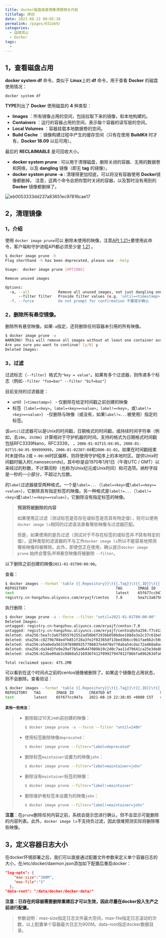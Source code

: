 ```yaml
---
title: docker磁盘或者镜像清理相关内容
titleTag: 原创
date: 2021-08-22 00:05:18
permalink: /pages/032ab9/
categories:
  - 运维观止
  - Docker
tags:
  - 
---
```


## 1，查看磁盘占用

**docker system df** 命令，类似于 **Linux**上的 **df** 命令，用于查看 **Docker** 的磁盘使用情况：

```
docker system df
```

**TYPE**列出了 **Docker** 使用磁盘的 **4** 种类型：

- **Images** ：所有镜像占用的空间，包括拉取下来的镜像，和本地构建的。
- **Containers** ：运行的容器占用的空间，表示每个容器的读写层的空间。
- **Local Volumes** ：容器挂载本地数据卷的空间。
- **Build Cache** ：镜像构建过程中产生的缓存空间（只有在使用 **BuildKit** 时才有，**Docker 18.09** 以后可用）。

最后的 **RECLAIMABLE** 是可回收大小。

- **docker system prune** : 可以用于清理磁盘，删除关闭的容器、无用的数据卷和网络，以及 **dangling** 镜像（即无 **tag** 的镜像）。
- **docker system prune -a** : 清理得更加彻底，可以将没有容器使用 **Docker**镜像都删掉。
   注意，这两个命令会把你暂时关闭的容器，以及暂时没有用到的 **Docker** 镜像都删掉了。

![eb0053333dd237a83651ec97816cae17](http://t.eryajf.net/imgs/2021/09/3714334f8a08107e.jpg)

## 2，清理镜像

### 1，介绍

使用 `docker image prune`可以 删除未使用的映像，注意[API 1.21+](https://docs.docker.com/engine/api/v1.21/)要使用此命令，客户端和守护进程API都必须至少是 [1.21](https://docs.docker.com/engine/api/v1.21/) 。

```bash
$ docker image prune -h
Flag shorthand -h has been deprecated, please use --help

Usage:  docker image prune [OPTIONS]

Remove unused images

Options:
  -a, --all             Remove all unused images, not just dangling ones 删除所有未使用的映像，而不仅仅是悬空映像
      --filter filter   Provide filter values (e.g. 'until=<timestamp>') 提供过滤值（例如'until =“）
  -f, --force           Do not prompt for confirmation 不要提示确认
```

### 2，删除所有悬空镜像。

删除所有悬空映像。如果`-a`指定，还将删除任何容器未引用的所有映像。

```bash
$ docker image prune -a
WARNING! This will remove all images without at least one container associated to them.
Are you sure you want to continue? [y/N] y
Deleted Images:
```

### 3，过滤

过滤标志（`--filter`）格式为`"key = value"`。如果有多个过滤器，则传递多个标志（例如`--filter "foo=bar" --filter "bif=baz"`）

目前支持的过滤器是：

- until（`<timestamp>`） - 仅删除在给定时间戳之前创建的映像
- 标签（`label=<key>`，`label=<key>=<value>`，`label!=<key>`，或`label!=<key>=<value>`） -仅删除与映像（或没有，如果`label!=...`被使用）指定的标签。

该`until`过滤器可以是Unix的时间戳，日期格式的时间戳，或持续时间字符串（例如，去`10m`，`1h30m`）计算相对于守护机器的时间。支持的格式为日期格式时间戳包括RFC3339Nano，RFC3339， ，`2006-01-02T15:04:05`，`2006-01-02T15:04:05.999999999`，`2006-01-02Z07:00`和`2006-01-02`。如果在时间戳结束时未提供a `Z`或 `+-00:00`时区偏移，则将使用守护程序上的本地时区。提供Unix时间戳时输入秒[.nanoseconds]，其中秒是自1970年1月1日（午夜UTC / GMT）以来经过的秒数，不计算闰秒（也称为Unix纪元或Unix时间）和可选项。纳秒字段是一秒的一小部分，不超过九位数。

的`label`过滤器接受两种格式。一个是`label=...`（`label=<key>`或`label=<key>=<value>`），它删除具有指定标签的映像。另一种格式是`label!=...`（`label!=<key>`或`label!=<key>=<value>`），它删除没有指定标签的映像。

> **预测将被删除的内容**
>
> 如果使用正过滤（测试标签是否存在或标签是否具有特定值），则可以使用`docker image ls`相同的过滤语法查看哪些映像与过滤器匹配。
>
> 但是，如果使用的是负过滤（测试对于不存在标签的或标签并*不*具有特定的值），这种类型的滤波器的不与工作`docker image ls`所以不能容易地预测哪些映像将被移除。此外，即使您正在使用，确认提示`docker image prune` 始终会警告*所有*悬空映像将被删除 `--filter`。

以下删除之前创建的映像`2021-01-01T00:00:00`。

查看：

```bash
$ docker images --format 'table {{.Repository}}\t{{.Tag}}\t{{.ID}}\t{{.CreatedAt}}\t{{.Size}}'
REPOSITORY                                        TAG       IMAGE ID       CREATED AT                      SIZE
test                                              latest    65f677cc947a   2021-08-19 22:38:05 +0800 CST   445MB
registry.cn-hangzhou.aliyuncs.com/eryajf/centos   7.8       5ea7c3a67505   2020-11-01 18:32:46 +0800 CST   475MB
```

执行删除：

```bash
$ docker image prune -a --force --filter "until=2021-01-01T00:00:00"
Deleted Images:
untagged: registry.cn-hangzhou.aliyuncs.com/eryajf/centos:7.8
untagged: registry.cn-hangzhou.aliyuncs.com/eryajf/centos@sha256:f7c413edcad7a3389e079cf04b4cddb46c96d67d29bf8c0d48dbd1ceeee2b474
deleted: sha256:5ea7c3a675055762552ad50b6f293bb050bdee188da3a2c37c61be90450f5987
deleted: sha256:c8279b704e4fb851f28a3fe2f02365df13bed3b6cc9b1fae6b2c50d562b04cec
deleted: sha256:e5a0eda56319769809257786837e4478e778aba54cdac72a468a8ac053637ca4
deleted: sha256:da34d2fe9e29af7b5ad6447089b19c2d0c7aa11d79641ca25e3de88a851706c7
deleted: sha256:613be09ab3c0860a5216936f412f09927947012f86bfa89b263dfa087a725f81

Total reclaimed space: 475.2MB
```

可以看到在这个时间点之前的centos镜像被删除了。如果这个镜像在占用状态，则不会删除。查看验证：

```bash
$ docker images --format 'table {{.Repository}}\t{{.Tag}}\t{{.ID}}\t{{.CreatedAt}}\t{{.Size}}'
REPOSITORY   TAG       IMAGE ID       CREATED AT                      SIZE
test         latest    65f677cc947a   2021-08-19 22:38:05 +0800 CST   445MB
```

**`其他一些用法`**：

> - 删除超过10天`240h`前创建的映像：
>
>   ```bash
>   $ docker image prune -a --force --filter "until=240h"
>   ```
>
> - 使用标签删除映像`deprecated`：
>
>   ```bash
>   $ docker image prune --filter="label=deprecated"
>   ```
>
> - 删除标签`maintainer`设置为的映像`john`：
>
>   ```bash
>   $ docker image prune --filter="label=maintainer=john"
>   ```
>
> - 删除没有`maintainer`标签的映像：
>
>   ```bash
>   $ docker image prune --filter="label!=maintainer"
>   ```
>
> - 删除维护者标签未设置为的映像`john`：
>
>   ```bash
>   $ docker image prune --filter="label!=maintainer=john"
>   ```
>

**注意**：在`prune`删除任何内容之前，系统会提示您进行确认，但不会显示可能删除的内容列表。此外，`docker image ls`不支持负过滤，因此很难预测实际将删除哪些映像。

## 3，定义容器日志大小

在docker环境部署之后，我们可以直接通过配置文件参数来定义单个容器日志的大小，在/etc/docker/daemon.json添加如下配置后重启docker：

```json
"log-opts": {
    "max-size":"300M",
    "max-file":"3"
  },
"data-root": "/data/docker/docker-data/"
```

**注意：已存在的容器需要删除重建后才可以生效，因此尽量在docker投入生产之前进行配置。**

> 参数说明：max-size指定日志文件最大空间，max-file指定日志滚动的次数，以上配置单个容器最大日志为900M。data-root指定docker数据目录。

